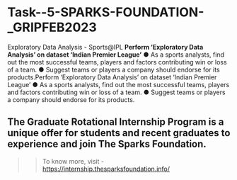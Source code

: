 # Task--5-SPARKS-FOUNDATION-_GRIPFEB2023

Exploratory Data Analysis - Sports@IPL
**Perform ‘Exploratory Data Analysis’ on dataset ‘Indian Premier League’**
● As a sports analysts, find out the most successful teams, players and factors
contributing win or loss of a team.
● Suggest teams or players a company should endorse for its products.Perform ‘Exploratory Data Analysis’ on dataset ‘Indian Premier League’
● As a sports analysts, find out the most successful teams, players and factors
contributing win or loss of a team.
● Suggest teams or players a company should endorse for its products.


## The Graduate Rotational Internship Program is a unique offer for students and recent graduates to experience and join The Sparks Foundation.

>> To know more, visit - https://internship.thesparksfoundation.info/
